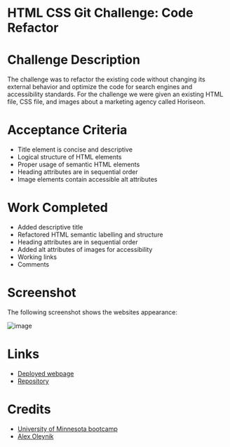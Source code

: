 # HTML CSS Git Challenge: Code Refactor

# Challenge Description 

The challenge was to refactor the existing code without changing its external behavior and optimize the code for search engines and accessibility standards. For the challenge we were given an existing HTML file, CSS file, and images about a marketing agency called Horiseon.

# Acceptance Criteria
* Title element is concise and descriptive
* Logical structure of HTML elements
* Proper usage of semantic HTML elements
* Heading attributes are in sequential order
* Image elements contain accessible alt attributes

# Work Completed
* Added descriptive title
* Refactored HTML semantic labelling and structure
* Heading attributes are in sequential order
* Added alt attributes of images for accessibility
* Working links 
* Comments

# Screenshot 
The following screenshot shows the websites appearance:

![image](https://user-images.githubusercontent.com/110851664/189272602-4457811e-2d53-410e-b9d7-d20ddcf7ba92.png)


# Links
* [Deployed webpage](https://alexo16.github.io/01-code-refactor/)
* [Repository](https://github.com/AlexO16/01-code-refactor) 

# Credits
* [University of Minnesota bootcamp](https://courses.bootcampspot.com/courses/2176/assignments/38750?module_item_id=750299)
* [Alex Oleynik](https://github.com/AlexO16/01-code-refactor)
